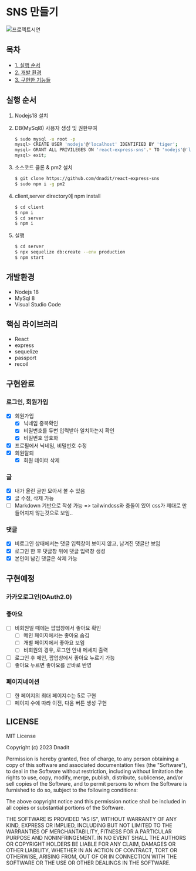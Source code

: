 # SNS 만들기
![프로젝트시연](./videos/demoWeb.gif)

## 목차
- [1. 실행 순서](#실행-순서)
- [2. 개발 환경](#개발환경)
- [3. 구현한 기능들](#구현완료)

## 실행 순서
1. Nodejs18 설치
2. DB(MySql8) 사용자 생성 및 권한부여
    ```bash
    $ sudo mysql -u root -p
    mysql> CREATE USER 'nodejs'@'localhost' IDENTIFIED BY 'tiger';
    mysql> GRANT ALL PRIVILEGES ON 'react-express-sns'.* TO 'nodejs'@'localhost' IDENTIFIED BY 'tiger';
    mysql> exit;
    ```
3. 소스코드 클론 & pm2 설치
    ```bash
    $ git clone https://github.com/dnadit/react-express-sns
    $ sudo npm i -g pm2
    ```

4. client,server directory에 npm install    
    ```bash
    $ cd client
    $ npm i
    $ cd server
    $ npm i
    ```

5. 실행
    ```bash
    $ cd server
    $ npx sequelize db:create --env production
    $ npm start
    ```

## 개발환경
- Nodejs 18
- MySql 8
- Visual Studio Code

## 핵심 라이브러리
- React
- express
- sequelize
- passport
- recoil

## 구현완료
### 로그인, 회원가입
- [x] 회원가입
    - [x] 닉네임 중복확인
    - [x] 비밀번호를 두번 입력받아 일치하는지 확인
    - [x] 비밀번호 암호화
- [x] 프로필에서 닉네임, 비밀번호 수정
- [x] 회원탈퇴
    - [x] 회원 데이터 삭제

### 글
- [x] 내가 올린 글만 모아서 볼 수 있음
- [x] 글 수정, 삭제 가능
- [ ] Markdown 기반으로 작성 가능 => tailwindcss와 충돌이 있어 css가 제대로 만들어지지 않는것으로 보임..

### 댓글
- [x] 비로그인 상태에서는 댓글 입력창이 보이지 않고, 남겨진 댓글만 보임
- [x] 로그인 한 후 댓글창 위에 댓글 입력창 생성
- [x] 본인이 남긴 댓글은 삭제 가능

## 구현예정
### 카카오로그인(OAuth2.0)

### 좋아요
- [ ] 비회원일 때에는 팝업창에서 좋아요 확인
    - [ ] 메인 페이지에서는 좋아요 숨김
    - [ ] 개별 페이지에서 좋아요 보임
    - [ ] 비회원의 경우, 로그인 안내 메세지 출력
- [ ] 로그인 후 메인, 팝업창에서 좋아요 누르기 가능
- [ ] 좋아요 누르면 좋아요를 곧바로 반영

### 페이지네이션
- [ ] 한 페이지의 최대 페이지수는 5로 구현
- [ ] 페이지 수에 따라 이전, 다음 버튼 생성 구현

## LICENSE
MIT License

Copyright (c) 2023 Dnadit

Permission is hereby granted, free of charge, to any person obtaining a copy of this software and associated documentation files (the "Software"), to deal in the Software without restriction, including without limitation the rights to use, copy, modify, merge, publish, distribute, sublicense, and/or sell copies of the Software, and to permit persons to whom the Software is furnished to do so, subject to the following conditions:

The above copyright notice and this permission notice shall be included in all copies or substantial portions of the Software.

THE SOFTWARE IS PROVIDED "AS IS", WITHOUT WARRANTY OF ANY KIND, EXPRESS OR IMPLIED, INCLUDING BUT NOT LIMITED TO THE WARRANTIES OF MERCHANTABILITY, FITNESS FOR A PARTICULAR PURPOSE AND NONINFRINGEMENT. IN NO EVENT SHALL THE AUTHORS OR COPYRIGHT HOLDERS BE LIABLE FOR ANY CLAIM, DAMAGES OR OTHER LIABILITY, WHETHER IN AN ACTION OF CONTRACT, TORT OR OTHERWISE, ARISING FROM, OUT OF OR IN CONNECTION WITH THE SOFTWARE OR THE USE OR OTHER DEALINGS IN THE SOFTWARE.
